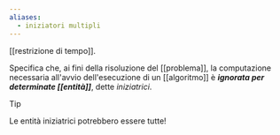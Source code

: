 ```yaml
---
aliases:
  - iniziatori multipli
---
```


[[restrizione di tempo]].

Specifica che, ai fini della risoluzione del [[problema]], la computazione necessaria all'avvio dell'esecuzione di un [[algoritmo]] è ***ignorata per determinate [[entità]]***, dette *iniziatrici*.

> [!Tip]
> Le entità iniziatrici potrebbero essere tutte!
